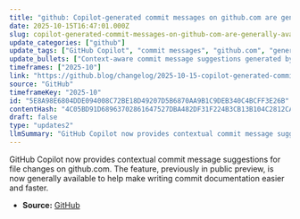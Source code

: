 ```yaml
---
title: "github: Copilot-generated commit messages on github.com are generally available"
date: 2025-10-15T16:47:01.000Z
slug: copilot-generated-commit-messages-on-github-com-are-generally-available
update_categories: ["github"]
update_tags: ["GitHub Copilot", "commit messages", "github.com", "general availability", "product update", "developer productivity"]
update_bullets: ["Context-aware commit message suggestions generated by GitHub Copilot for file changes on github.com.", "Feature moved from public preview to general availability.", "Aims to streamline and simplify creating commit documentation as part of the web commit workflow.", "Intended to save time and improve consistency of commit messages for developers."]
timeframes: ["2025-10"]
link: "https://github.blog/changelog/2025-10-15-copilot-generated-commit-messages-on-github-com-are-generally-available"
source: "GitHub"
timeframeKey: "2025-10"
id: "5E8A98E6804DDE094008C72BE18D49207D5B6870AA9B1C9DEB340C4BCFF3E26B"
contentHash: "4C05BD91D68963702861647527DBA482DF31F224B3CB13B104C2812CAF8284E1"
draft: false
type: "updates2"
llmSummary: "GitHub Copilot now provides contextual commit message suggestions for file changes on github.com. The feature, previously in public preview, is now generally available to help make writing commit documentation easier and faster."
---
```


GitHub Copilot now provides contextual commit message suggestions for file changes on github.com. The feature, previously in public preview, is now generally available to help make writing commit documentation easier and faster.

- **Source:** [GitHub](https://github.blog/changelog/2025-10-15-copilot-generated-commit-messages-on-github-com-are-generally-available)
